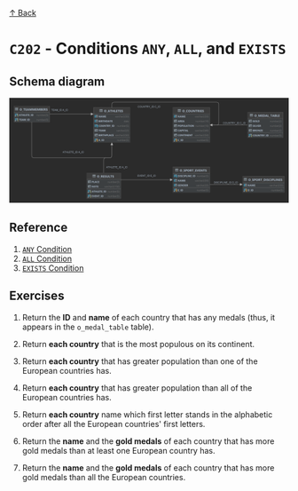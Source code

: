 [↑ Back](./README.md)

# `C202` - Conditions `ANY`, `ALL`, and `EXISTS`

## Schema diagram

![Schema diagram](./img/olympics-schema.png)

## Reference

1. [`ANY` Condition](https://docs.oracle.com/en/database/oracle/oracle-database/21/sqlrf/ANY-Condition.html)
1. [`ALL` Condition](https://docs.oracle.com/en/database/oracle/oracle-database/21/sqlrf/ALL-Condition.html)
1. [`EXISTS` Condition](https://docs.oracle.com/en/database/oracle/oracle-database/21/sqlrf/EXISTS-Condition.html)

## Exercises

1. Return the **ID** and **name** of each country that has any medals (thus, it appears in the `o_medal_table` table).

1. Return **each country** that is the most populous on its continent.

1. Return **each country** that has greater population than one of the European countries has.

1. Return **each country** that has greater population than all of the European countries has.
    
1. Return **each country** name which first letter stands in the alphabetic order after all the European countries' first letters.

1. Return the **name** and the **gold medals** of each country that has more gold medals than at least one European country has.

1. Return the **name** and the **gold medals** of each country that has more gold medals than all the European countries.
